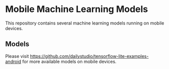 # Mobile Machine Learning Models

This repository contains several machine learning models running on mobile devices. 

## Models

Please visit https://github.com/dailystudio/tensorflow-lite-examples-android for more available models on mobile devices.
